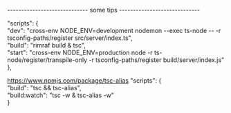 ----------------------------- some tips -----------------------------

"scripts": {  
"dev": "cross-env NODE_ENV=development nodemon --exec ts-node -- -r tsconfig-paths/register src/server/index.ts",  
"build": "rimraf build & tsc",  
"start": "cross-env NODE_ENV=production node -r ts-node/register/transpile-only -r tsconfig-paths/register build/server/index.js"  
},

https://www.npmjs.com/package/tsc-alias
"scripts": {  
"build": "tsc && tsc-alias",  
"build:watch": "tsc -w & tsc-alias -w"  
}
